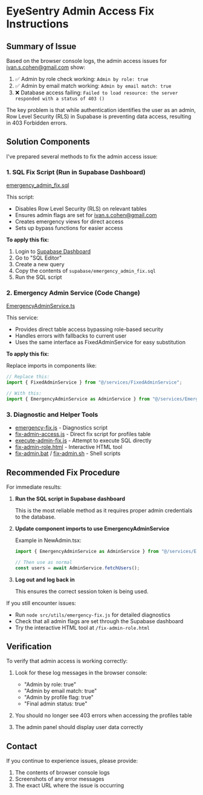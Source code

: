 # EyeSentry Admin Access Fix Instructions

## Summary of Issue

Based on the browser console logs, the admin access issues for ivan.s.cohen@gmail.com show:

1. ✅ Admin by role check working: `Admin by role: true`
2. ✅ Admin by email match working: `Admin by email match: true`
3. ❌ Database access failing: `Failed to load resource: the server responded with a status of 403 ()`

The key problem is that while authentication identifies the user as an admin, Row Level Security (RLS) in Supabase is preventing data access, resulting in 403 Forbidden errors.

## Solution Components

I've prepared several methods to fix the admin access issue:

### 1. SQL Fix Script (Run in Supabase Dashboard)

[emergency_admin_fix.sql](./supabase/emergency_admin_fix.sql)

This script:
- Disables Row Level Security (RLS) on relevant tables
- Ensures admin flags are set for ivan.s.cohen@gmail.com
- Creates emergency views for direct access
- Sets up bypass functions for easier access

**To apply this fix:**

1. Login to [Supabase Dashboard](https://supabase.com/dashboard/project/gebojeuaeaqmdfrxptqf)
2. Go to "SQL Editor"
3. Create a new query
4. Copy the contents of `supabase/emergency_admin_fix.sql`
5. Run the SQL script

### 2. Emergency Admin Service (Code Change)

[EmergencyAdminService.ts](./src/services/EmergencyAdminService.ts)

This service:
- Provides direct table access bypassing role-based security
- Handles errors with fallbacks to current user
- Uses the same interface as FixedAdminService for easy substitution

**To apply this fix:**

Replace imports in components like:

```typescript
// Replace this:
import { FixedAdminService } from "@/services/FixedAdminService";

// With this:
import { EmergencyAdminService as AdminService } from "@/services/EmergencyAdminService";
```

### 3. Diagnostic and Helper Tools

- [emergency-fix.js](./src/utils/emergency-fix.js) - Diagnostics script
- [fix-admin-access.js](./src/utils/fix-admin-access.js) - Direct fix script for profiles table
- [execute-admin-fix.js](./execute-admin-fix.js) - Attempt to execute SQL directly
- [fix-admin-role.html](./fix-admin-role.html) - Interactive HTML tool
- [fix-admin.bat](./fix-admin.bat) / [fix-admin.sh](./fix-admin.sh) - Shell scripts

## Recommended Fix Procedure

For immediate results:

1. **Run the SQL script in Supabase dashboard**
   
   This is the most reliable method as it requires proper admin credentials to the database.

2. **Update component imports to use EmergencyAdminService**
   
   Example in NewAdmin.tsx:
   ```typescript
   import { EmergencyAdminService as AdminService } from "@/services/EmergencyAdminService";
   
   // Then use as normal
   const users = await AdminService.fetchUsers();
   ```

3. **Log out and log back in**
   
   This ensures the correct session token is being used.

If you still encounter issues:

- Run `node src/utils/emergency-fix.js` for detailed diagnostics
- Check that all admin flags are set through the Supabase dashboard
- Try the interactive HTML tool at `/fix-admin-role.html`

## Verification

To verify that admin access is working correctly:

1. Look for these log messages in the browser console:
   - "Admin by role: true"
   - "Admin by email match: true"
   - "Admin by profile flag: true"
   - "Final admin status: true"

2. You should no longer see 403 errors when accessing the profiles table

3. The admin panel should display user data correctly

## Contact

If you continue to experience issues, please provide:
1. The contents of browser console logs
2. Screenshots of any error messages
3. The exact URL where the issue is occurring
